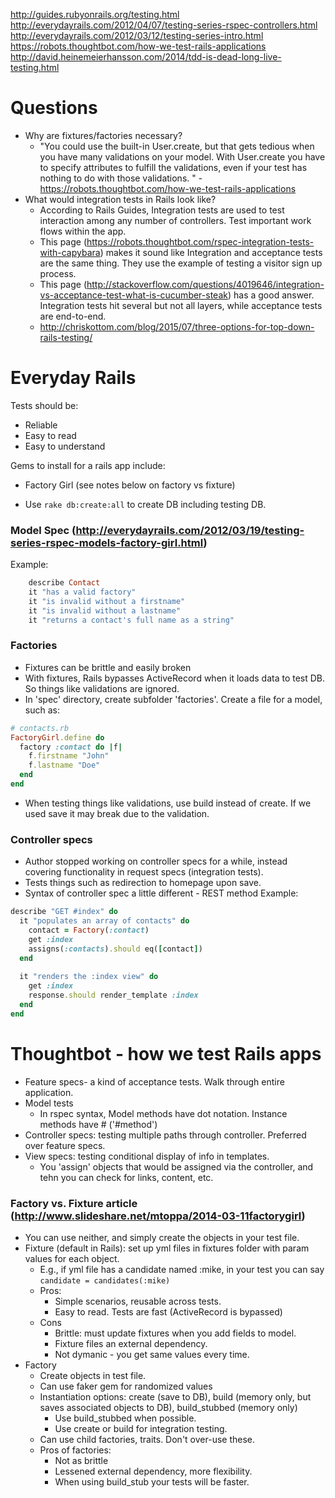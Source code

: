 http://guides.rubyonrails.org/testing.html
http://everydayrails.com/2012/04/07/testing-series-rspec-controllers.html
    http://everydayrails.com/2012/03/12/testing-series-intro.html
https://robots.thoughtbot.com/how-we-test-rails-applications
http://david.heinemeierhansson.com/2014/tdd-is-dead-long-live-testing.html

# Questions
- Why are fixtures/factories necessary?
    +  "You could use the built-in User.create, but that gets tedious when you have many validations on your model. With User.create you have to specify attributes to fulfill the validations, even if your test has nothing to do with those validations. " - https://robots.thoughtbot.com/how-we-test-rails-applications
-  What would integration tests in Rails look like?
    +  According to Rails Guides, Integration tests are used to test interaction among any number of controllers.  Test important work flows within the app.
    +  This page (https://robots.thoughtbot.com/rspec-integration-tests-with-capybara) makes it sound like Integration and acceptance tests are the same thing.  They use the example of testing a visitor sign up process.
    +  This page (http://stackoverflow.com/questions/4019646/integration-vs-acceptance-test-what-is-cucumber-steak) has a good answer.  Integration tests hit several but not all layers, while acceptance tests are end-to-end.
    +  http://chriskottom.com/blog/2015/07/three-options-for-top-down-rails-testing/

# Everyday Rails
Tests should be:
- Reliable
- Easy to read
- Easy to understand

Gems to install for a rails app include:
- Factory Girl (see notes below on factory vs fixture)

- Use `rake db:create:all` to create DB including testing DB.

### Model Spec (http://everydayrails.com/2012/03/19/testing-series-rspec-models-factory-girl.html)
Example:
```ruby
    describe Contact
    it "has a valid factory"
    it "is invalid without a firstname"
    it "is invalid without a lastname"
    it "returns a contact's full name as a string"
```

### Factories
- Fixtures can be brittle and easily broken
- With fixtures, Rails bypasses ActiveRecord when it loads data to test DB.  So things like validations are ignored.
- In 'spec' directory, create subfolder 'factories'.  Create a file for a model, such as:
```ruby
# contacts.rb
FactoryGirl.define do
  factory :contact do |f|
    f.firstname "John"
    f.lastname "Doe"
  end
end
```
- When testing things like validations, use build instead of create.  If we used save it may break due to the validation.

### Controller specs
- Author stopped working on controller specs for a while, instead covering functionality in request specs (integration tests).
- Tests things such as redirection to homepage upon save.
- Syntax of controller spec a little different - REST method
Example:
```ruby
describe "GET #index" do
  it "populates an array of contacts" do
    contact = Factory(:contact)
    get :index
    assigns(:contacts).should eq([contact])
  end
  
  it "renders the :index view" do
    get :index
    response.should render_template :index
  end
end
```


# Thoughtbot - how we test Rails apps
- Feature specs-  a kind of acceptance tests.  Walk through entire application.
- Model tests
    + In rspec syntax, Model methods have dot notation.  Instance methods have # ('#method')
- Controller specs: testing multiple paths through controller.  Preferred over feature specs.
- View specs: testing conditional display of info in templates.
    + You 'assign' objects that would be assigned via the controller, and tehn you can check for links, content, etc.


### Factory vs. Fixture article (http://www.slideshare.net/mtoppa/2014-03-11factorygirl)
- You can use neither, and simply create the objects in your test file.
- Fixture (default in Rails): set up yml files in fixtures folder with param values for each object.
    + E.g., if yml file has a candidate named :mike, in your test you can say `candidate = candidates(:mike)`
    + Pros:
        + Simple scenarios, reusable across tests.
        + Easy to read.  Tests are fast (ActiveRecord is bypassed)
    + Cons
        * Brittle: must update fixtures when you add fields to model.
        * Fixture files an external dependency.
        * Not dymanic - you get same values every time.
- Factory
    + Create objects in test file.
    + Can use faker gem for randomized values
    + Instantiation options: create (save to DB), build (memory only, but saves associated objects to DB), build_stubbed (memory only)
        * Use build_stubbed when possible.
        * Use create or build for integration testing.
    + Can use child factories, traits.  Don't over-use these.
    + Pros of factories:
        * Not as brittle
        * Lessened external dependency, more flexibility.
        * When using build_stub your tests will be faster.
